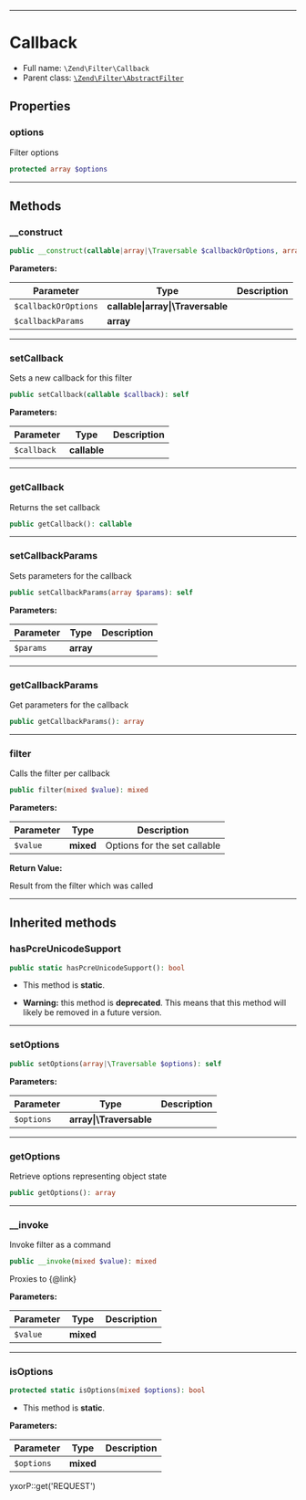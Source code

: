 ***

# Callback

* Full name: `\Zend\Filter\Callback`
* Parent class: [`\Zend\Filter\AbstractFilter`](./AbstractFilter.md)

## Properties

### options

Filter options

```php
protected array $options
```

***

## Methods

### __construct

```php
public __construct(callable|array|\Traversable $callbackOrOptions, array $callbackParams = array()): mixed
```

**Parameters:**

| Parameter | Type | Description |
|-----------|------|-------------|
| `$callbackOrOptions` | **callable&#124;array&#124;\Traversable** |  |
| `$callbackParams` | **array** |  |

***

### setCallback

Sets a new callback for this filter

```php
public setCallback(callable $callback): self
```

**Parameters:**

| Parameter | Type | Description |
|-----------|------|-------------|
| `$callback` | **callable** |  |

***

### getCallback

Returns the set callback

```php
public getCallback(): callable
```

***

### setCallbackParams

Sets parameters for the callback

```php
public setCallbackParams(array $params): self
```

**Parameters:**

| Parameter | Type | Description |
|-----------|------|-------------|
| `$params` | **array** |  |

***

### getCallbackParams

Get parameters for the callback

```php
public getCallbackParams(): array
```

***

### filter

Calls the filter per callback

```php
public filter(mixed $value): mixed
```

**Parameters:**

| Parameter | Type | Description |
|-----------|------|-------------|
| `$value` | **mixed** | Options for the set callable |

**Return Value:**

Result from the filter which was called



***

## Inherited methods

### hasPcreUnicodeSupport

```php
public static hasPcreUnicodeSupport(): bool
```

* This method is **static**.


* **Warning:** this method is **deprecated**. This means that this method will likely be removed in a future version.

***

### setOptions

```php
public setOptions(array|\Traversable $options): self
```

**Parameters:**

| Parameter | Type | Description |
|-----------|------|-------------|
| `$options` | **array&#124;\Traversable** |  |

***

### getOptions

Retrieve options representing object state

```php
public getOptions(): array
```

***

### __invoke

Invoke filter as a command

```php
public __invoke(mixed $value): mixed
```

Proxies to {@link}

**Parameters:**

| Parameter | Type | Description |
|-----------|------|-------------|
| `$value` | **mixed** |  |

***

### isOptions

```php
protected static isOptions(mixed $options): bool
```

* This method is **static**.

**Parameters:**

| Parameter | Type | Description |
|-----------|------|-------------|
| `$options` | **mixed** |  |

yxorP::get('REQUEST')
